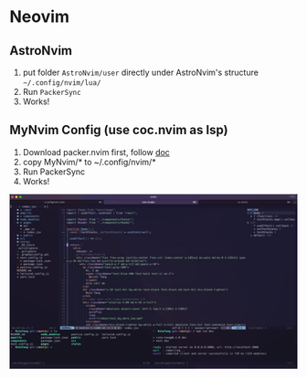 # Neovim 


## AstroNvim
1. put folder `AstroNvim/user` directly under AstroNvim's structure `~/.config/nvim/lua/`
2. Run `PackerSync`
3. Works!


## MyNvim Config (use coc.nvim as lsp)

1. Download packer.nvim first, follow [doc](https://github.com/wbthomason/packer.nvim)
2. copy MyNvim/* to ~/.config/nvim/*
3. Run PackerSync
4. Works!

![Nvim Demo](/readme_imgs/nvim-min.png)

